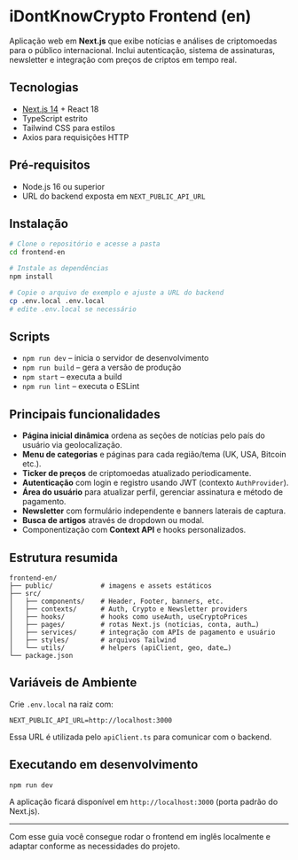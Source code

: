 # iDontKnowCrypto Frontend (en)

Aplicação web em **Next.js** que exibe notícias e análises de criptomoedas para o público internacional. Inclui autenticação, sistema de assinaturas, newsletter e integração com preços de criptos em tempo real.

## Tecnologias

- [Next.js 14](https://nextjs.org/) + React 18
- TypeScript estrito
- Tailwind CSS para estilos
- Axios para requisições HTTP

## Pré‑requisitos

- Node.js 16 ou superior
- URL do backend exposta em `NEXT_PUBLIC_API_URL`

## Instalação

```bash
# Clone o repositório e acesse a pasta
cd frontend-en

# Instale as dependências
npm install

# Copie o arquivo de exemplo e ajuste a URL do backend
cp .env.local .env.local
# edite .env.local se necessário
```

## Scripts

- `npm run dev` – inicia o servidor de desenvolvimento
- `npm run build` – gera a versão de produção
- `npm start` – executa a build
- `npm run lint` – executa o ESLint

## Principais funcionalidades

- **Página inicial dinâmica** ordena as seções de notícias pelo país do usuário via geolocalização.
- **Menu de categorias** e páginas para cada região/tema (UK, USA, Bitcoin etc.).
- **Ticker de preços** de criptomoedas atualizado periodicamente.
- **Autenticação** com login e registro usando JWT (contexto `AuthProvider`).
- **Área do usuário** para atualizar perfil, gerenciar assinatura e método de pagamento.
- **Newsletter** com formulário independente e banners laterais de captura.
- **Busca de artigos** através de dropdown ou modal.
- Componentização com **Context API** e hooks personalizados.

## Estrutura resumida

```
frontend-en/
├── public/            # imagens e assets estáticos
├── src/
│   ├── components/    # Header, Footer, banners, etc.
│   ├── contexts/      # Auth, Crypto e Newsletter providers
│   ├── hooks/         # hooks como useAuth, useCryptoPrices
│   ├── pages/         # rotas Next.js (notícias, conta, auth…)
│   ├── services/      # integração com APIs de pagamento e usuário
│   ├── styles/        # arquivos Tailwind
│   └── utils/         # helpers (apiClient, geo, date…)
└── package.json
```

## Variáveis de Ambiente

Crie `.env.local` na raiz com:

```
NEXT_PUBLIC_API_URL=http://localhost:3000
```

Essa URL é utilizada pelo `apiClient.ts` para comunicar com o backend.

## Executando em desenvolvimento

```bash
npm run dev
```

A aplicação ficará disponível em `http://localhost:3000` (porta padrão do Next.js).

---

Com esse guia você consegue rodar o frontend em inglês localmente e adaptar conforme as necessidades do projeto.
